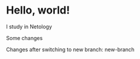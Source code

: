 # Hello, world!

I study in Netology

Some changes

Changes after switching to new branch: new-branch
